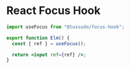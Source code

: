 # React Focus Hook

```jsx
import useFocus from "@tuxsudo/focus-hook";

export function Elm() {
  const { ref } = useFocus();

  return <input ref={ref} />;
}
```
